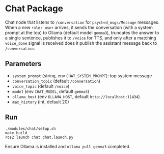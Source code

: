 # Chat Package

Chat node that listens to `/conversation` for `psyched_msgs/Message` messages. When a new `role: user` arrives, it sends the conversation (with a system prompt at the top) to Ollama (default model `gemma3`), truncates the answer to a single sentence, publishes it to `/voice` for TTS, and only after a matching `voice_done` signal is received does it publish the assistant message back to `/conversation`.

## Parameters
- `system_prompt` (string, env `CHAT_SYSTEM_PROMPT`): top system message
- `conversation_topic` (default `/conversation`)
- `voice_topic` (default `/voice`)
- `model` (env `CHAT_MODEL`, default `gemma3`)
- `ollama_host` (env `OLLAMA_HOST`, default `http://localhost:11434`)
- `max_history` (int, default 20)

## Run
```
./modules/chat/setup.sh
make build
ros2 launch chat chat.launch.py
```

Ensure Ollama is installed and `ollama pull gemma3` completed.
